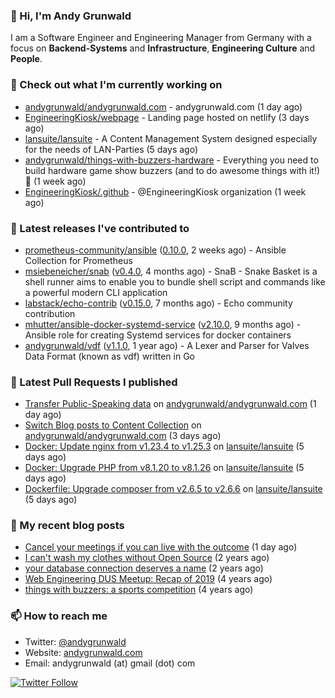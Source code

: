 ### 👋 Hi, I'm Andy Grunwald

I am a Software Engineer and Engineering Manager from Germany with a focus on **Backend-Systems** and **Infrastructure**, **Engineering Culture** and **People**.

### 👷 Check out what I'm currently working on


- [andygrunwald/andygrunwald.com](https://github.com/andygrunwald/andygrunwald.com) - andygrunwald.com (1 day ago)
- [EngineeringKiosk/webpage](https://github.com/EngineeringKiosk/webpage) - Landing page hosted on netlify (3 days ago)
- [lansuite/lansuite](https://github.com/lansuite/lansuite) - A Content Management System designed especially for the needs of LAN-Parties (5 days ago)
- [andygrunwald/things-with-buzzers-hardware](https://github.com/andygrunwald/things-with-buzzers-hardware) - Everything you need to build hardware game show buzzers (and to do awesome things with it!) 🚀 (1 week ago)
- [EngineeringKiosk/.github](https://github.com/EngineeringKiosk/.github) - @EngineeringKiosk organization (1 week ago)

### 🔭 Latest releases I've contributed to


- [prometheus-community/ansible](https://github.com/prometheus-community/ansible) ([0.10.0](https://github.com/prometheus-community/ansible/releases/tag/0.10.0), 2 weeks ago) - Ansible Collection for Prometheus
- [msiebeneicher/snab](https://github.com/msiebeneicher/snab) ([v0.4.0](https://github.com/msiebeneicher/snab/releases/tag/v0.4.0), 4 months ago) - SnaB - Snake Basket is a shell runner aims to enable you to bundle shell script and commands like a powerful modern CLI application
- [labstack/echo-contrib](https://github.com/labstack/echo-contrib) ([v0.15.0](https://github.com/labstack/echo-contrib/releases/tag/v0.15.0), 7 months ago) - Echo community contribution
- [mhutter/ansible-docker-systemd-service](https://github.com/mhutter/ansible-docker-systemd-service) ([v2.10.0](https://github.com/mhutter/ansible-docker-systemd-service/releases/tag/v2.10.0), 9 months ago) - Ansible role for creating Systemd services for docker containers
- [andygrunwald/vdf](https://github.com/andygrunwald/vdf) ([v1.1.0](https://github.com/andygrunwald/vdf/releases/tag/v1.1.0), 1 year ago) - A Lexer and Parser for Valves Data Format (known as vdf) written in Go

### 🔨 Latest Pull Requests I published


- [Transfer Public-Speaking data](https://github.com/andygrunwald/andygrunwald.com/pull/211) on [andygrunwald/andygrunwald.com](https://github.com/andygrunwald/andygrunwald.com) (1 day ago)
- [Switch Blog posts to Content Collection](https://github.com/andygrunwald/andygrunwald.com/pull/210) on [andygrunwald/andygrunwald.com](https://github.com/andygrunwald/andygrunwald.com) (3 days ago)
- [Docker: Update nginx from v1.23.4 to v1.25.3](https://github.com/lansuite/lansuite/pull/839) on [lansuite/lansuite](https://github.com/lansuite/lansuite) (5 days ago)
- [Docker: Upgrade PHP from v8.1.20 to v8.1.26](https://github.com/lansuite/lansuite/pull/838) on [lansuite/lansuite](https://github.com/lansuite/lansuite) (5 days ago)
- [Dockerfile: Upgrade composer from v2.6.5 to v2.6.6](https://github.com/lansuite/lansuite/pull/837) on [lansuite/lansuite](https://github.com/lansuite/lansuite) (5 days ago)

### 📝 My recent blog posts


- [Cancel your meetings if you can live with the outcome](https://andygrunwald.com/blog/cancel-your-meetings-if-you-can-live-with-the-outcome/) (1 day ago)
- [I can&#39;t wash my clothes without Open Source](https://andygrunwald.com/blog/i-cant-wash-my-clothes-without-open-source/) (2 years ago)
- [your database connection deserves a name](https://andygrunwald.com/blog/your-database-connection-deserves-a-name/) (2 years ago)
- [Web Engineering DUS Meetup: Recap of 2019](https://andygrunwald.com/blog/web-engineering-dus-recap-of-2019/) (4 years ago)
- [things with buzzers: a sports competition](https://andygrunwald.com/blog/things-with-buzzers-a-sports-competition/) (4 years ago)

### 📫 How to reach me

- Twitter: [@andygrunwald](https://twitter.com/andygrunwald)
- Website: [andygrunwald.com](https://andygrunwald.com)
- Email: andygrunwald (at) gmail (dot) com

[![Twitter Follow](https://img.shields.io/twitter/follow/andygrunwald?label=Follow&style=social)](https://twitter.com/andygrunwald)
